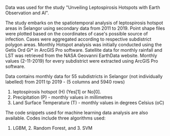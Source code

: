 Data was used for the study "Unveiling Leptospirosis Hotspots with Earth Observation and AI". 

The study embarks on the spatiotemporal analysis of leptospirosis hotspot areas in Selangor using secondary data from 2011 to 2019.
Point shape files were plotted based on the coordinates of case's possible source of infection.
Cases were aggregated according to respective subdistrict polygon areas. Monthly Hotspot analysis was initially conducted using the Getis Ord Gi* in ArcGIS Pro software.
Satellite data for monthly rainfall and LST was retrieved from the NASA Geovanni EarthData website. Monthly values (2-11-2019) for every subdistrict were extracted using ArcGIS Pro software. 

Data contains monthly data for 55 subdistricts in Selangor (not individually labelled) from 2011 tp 2019 - (5 columns and 5940 rows)
1. leptospirosis hotspot (H) (Yes[1] or No[0].
2. Precipitation (P) - monthly values in millimetres
3. Land Surface Temperature (T) - monthly values in degrees Celsius (oC)

The code snippets used for machine learning data analysis are also available. Codes include three algorithms used:
1.  LGBM, 2. Random Forest, and 3. SVM
